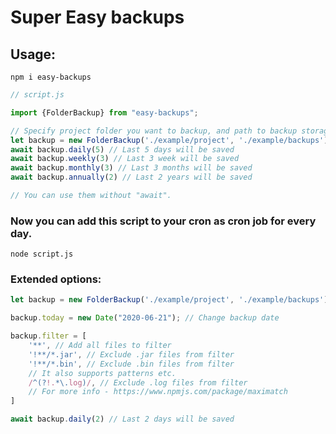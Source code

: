 # Super Easy backups


## Usage:
```shell
npm i easy-backups
```

```js
// script.js

import {FolderBackup} from "easy-backups";

// Specify project folder you want to backup, and path to backup storage
let backup = new FolderBackup('./example/project', './example/backups') // IN, OUT
await backup.daily(5) // Last 5 days will be saved
await backup.weekly(3) // Last 3 week will be saved
await backup.monthly(3) // Last 3 months will be saved
await backup.annually(2) // Last 2 years will be saved

// You can use them without "await".
```

### Now you can add this script to your cron as cron job for every day.

```shell
node script.js
```

### Extended options:


```js
let backup = new FolderBackup('./example/project', './example/backups')

backup.today = new Date("2020-06-21"); // Change backup date

backup.filter = [
    '**', // Add all files to filter
    '!**/*.jar', // Exclude .jar files from filter
    '!**/*.bin', // Exclude .bin files from filter
    // It also supports patterns etc.
    /^(?!.*\.log)/, // Exclude .log files from filter
    // For more info - https://www.npmjs.com/package/maximatch
]

await backup.daily(2) // Last 2 days will be saved
```